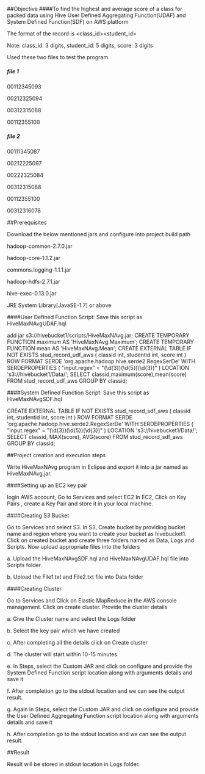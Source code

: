
##Objective 
####To find the highest and average score of a class for packed data using Hive User Defined Aggregating Function(UDAF) and System Defined Function(SDF) on AWS platform

The format of the record is
 <class_id><student_id><score>

Note: class_id: 3 digits, student_id: 5 digits, score: 3 digits

Used these two files to test the program
##### file 1

00112345093

00212325094

00312315088

00112355100

##### file 2

00111345087

00212225097

00222325084

00312315088

00112355100

00312316078

##Prerequisites

Download the below mentioned jars and configure into project build path

hadoop-common-2.7.0.jar

hadoop-core-1.1.2.jar

commons.logging-1.1.1.jar

hadoop-hdfs-2.7.1.jar

hive-exec-0.13.0.jar

JRE System Library[JavaSE-1.7] or above


####User Defined Function Script:
Save this script as HiveMaxNAvgUDAF.hql

add jar s3://hivebucket1/scripts/HiveMaxNAvg.jar;
CREATE TEMPORARY FUNCTION maximum AS
'HiveMaxNAvg.Maximum';
CREATE TEMPORARY FUNCTION mean AS
'HiveMaxNAvg.Mean';
CREATE EXTERNAL TABLE IF NOT EXISTS
stud_record_udf_aws (
classid int, studentid int, score int
)
ROW FORMAT SERDE
'org.apache.hadoop.hive.serde2.RegexSerDe' WITH
SERDEPROPERTIES (
"input.regex" = "(\\d{3})(\\d{5})(\\d{3})"
) LOCATION 's3://hivebucket1/Data/';
SELECT classid,maximum(score),mean(score) FROM
stud_record_udf_aws GROUP BY classid;

####System Defined Function Script:
Save this script as HiveMaxNAvgSDF.hql

CREATE EXTERNAL TABLE IF NOT EXISTS
stud_record_sdf_aws (
classid int, studentid int, score int
)
ROW FORMAT SERDE
'org.apache.hadoop.hive.serde2.RegexSerDe'
WITH SERDEPROPERTIES (
"input.regex" = "(\\d{3})(\\d{5})(\\d{3})"
) LOCATION 's3://hivebucket1/Data/';
SELECT classid, MAX(score), AVG(score) FROM
stud_record_sdf_aws GROUP BY classid;



##Project creation and execution steps

Write HiveMaxNAvg program in Eclipse and export it into a jar named as HiveMaxNAvg.jar.

####Setting up an EC2 key pair

login AWS account, Go to Services and select EC2 In EC2, Click on Key Pairs , create a Key Pair and store it in your local machine.

####Creating S3 Bucket

Go to Services and select S3. In S3, Create bucket by providing bucket name and region where you want to create your bucket as hivebucket1. Click on created bucket and create three folders named as Data, Logs and Scripts. Now upload appropriate files into the folders

a. Upload the HiveMaxNAvgSDF.hql and HiveMaxNAvgUDAF.hql file into Scripts folder

b. Upload the File1.txt and File2.txt file into Data folder

####Creating Cluster

Go to Services and Click on Elastic MapReduce in the AWS console management. Click on create cluster. Provide the cluster details

a. Give the Cluster name and select the Logs folder

b. Select the key pair which we have created

c. After completing all the details click on Create cluster

d. The cluster will start within 10-15 minutes

e. In Steps, select the Custom JAR and click on configure and provide the System Defined Function script location along with arguments details and save it

f. After completion go to the stdout location and we can see the output result.

g. Again in Steps, select the Custom JAR and click on configure and provide the User Defined Aggregating Function script location along with arguments details and save it

h. After completion go to the stdout location and we can see the output result.

##Result

Result will be stored in stdout location in Logs folder.
